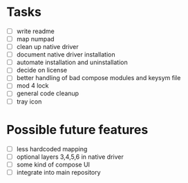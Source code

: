 # Tasks
- [ ] write readme
- [ ] map numpad
- [ ] clean up native driver
- [ ] document native driver installation
- [ ] automate installation and uninstallation
- [ ] decide on license
- [ ] better handling of bad compose modules and keysym file
- [ ] mod 4 lock
- [ ] general code cleanup
- [ ] tray icon

# Possible future features
- [ ] less hardcoded mapping
- [ ] optional layers 3,4,5,6 in native driver
- [ ] some kind of compose UI
- [ ] integrate into main repository
